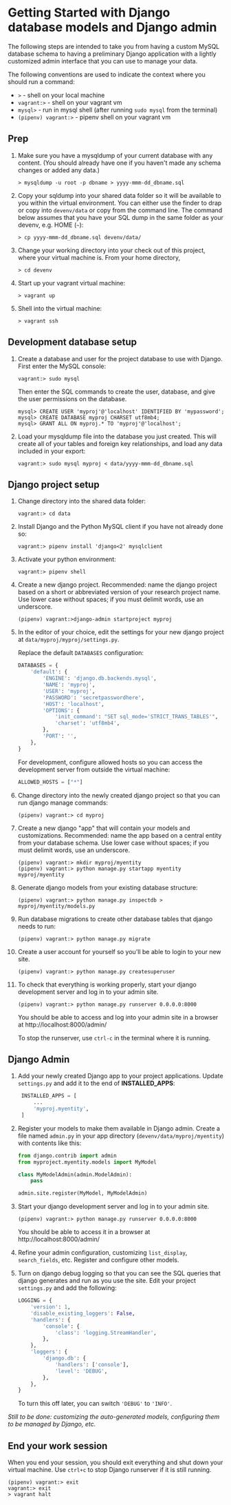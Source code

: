 # Getting Started with Django database models and Django admin

The following steps are intended to take you from having a custom
MySQL database schema to having a preliminary Django application
with a lightly customized admin interface that you can use to manage your
data.

The following conventions are used to indicate the context where you
should run a command:

 * `>` - shell on your local machine
 * `vagrant:>` - shell on your vagrant vm
 * `mysql>` - run in mysql shell (after running `sudo mysql` from the terminal)
 * `(pipenv) vagrant:>` - pipenv shell on your vagrant vm

## Prep

1. Make sure you have a mysqldump of your current database with any content.
  (You should already have one if you haven't made any schema changes or
  added any data.)

    `> mysqldump -u root -p dbname > yyyy-mmm-dd_dbname.sql`

2. Copy your sqldump into your shared data folder so it will be available
   to you within the virtual environment.  You can either use the finder
   to drap or copy into `devenv/data` or copy from the command line. The command
   below assumes that you have your SQL dump in the same folder as your devenv,
   e.g. HOME (`~`):

   `> cp yyyy-mmm-dd_dbname.sql devenv/data/`

3. Change your working directory into your check out of this project,
   where your virtual machine is.  From your home directory,

    `> cd devenv`

4. Start up your vagrant virtual machine:

    `> vagrant up`

5. Shell into the virtual machine:

    `> vagrant ssh`

## Development database setup

1. Create a database and user for the project database to use with Django.
   First enter the MySQL console:

   `vagrant:> sudo mysql`

   Then enter the SQL commands to create the user, database, and give
   the user permissions on the database.

    ```
    mysql> CREATE USER 'myproj'@'localhost' IDENTIFIED BY 'mypassword';
    mysql> CREATE DATABASE myproj CHARSET utf8mb4;
    mysql> GRANT ALL ON myproj.* TO 'myproj'@'localhost';
    ```

2. Load your mysqldump file into the database you just created.  This will
   create all of your tables and foreign key relationships, and load any
   data included in your export:

    `vagrant:> sudo mysql myproj < data/yyyy-mmm-dd_dbname.sql`

## Django project setup

1. Change directory into the shared data folder:

    `vagrant:> cd data`

2. Install Django and the Python MySQL client if you have not already done so:

    `vagrant:> pipenv install 'django<2' mysqlclient`

2. Activate your python environment:

    `vagrant:> pipenv shell`

4. Create a new django project.  Recommended: name the django project based
   on a short or abbreviated version of your research project name.
   Use lower case without spaces; if you must delimit words, use an underscore.

    `(pipenv) vagrant:>django-admin startproject myproj`

5. In the editor of your choice, edit the settings for your new django
    project at `data/myproj/myproj/settings.py`.

    Replace the default `DATABASES` configuration:

    ```python
    DATABASES = {
        'default': {
            'ENGINE': 'django.db.backends.mysql',
            'NAME': 'myproj',
            'USER': 'myproj',
            'PASSWORD': 'secretpasswordhere',
            'HOST': 'localhost',
            'OPTIONS': {
                'init_command': "SET sql_mode='STRICT_TRANS_TABLES'",
                'charset': 'utf8mb4',
            },
            'PORT': '',
        },
    }
    ```

    For development, configure allowed hosts so you can access
    the development server from outside the virtual machine:

    ```python
    ALLOWED_HOSTS = ["*"]
    ```

6. Change directory into the newly created django project so that you
    can run django manage commands:

    `(pipenv) vagrant:> cd myproj`

7. Create a new django "app" that will contain your models and
    customizations.  Recommended: name the app based on a central entity
    from your database schema.  Use lower case without spaces;
    if you must delimit words, use an underscore.

    ```
    (pipenv) vagrant:> mkdir myproj/myentity
    (pipenv) vagrant:> python manage.py startapp myentity myproj/myentity
    ```

8. Generate django models from your existing database structure:

    `(pipenv) vagrant:> python manage.py inspectdb > myproj/myentity/models.py`

9. Run database migrations to create other database tables that django
    needs to run:

    `(pipenv) vagrant:> python manage.py migrate`

10. Create a user account for yourself so you'll be able to login
    to your new site.

    `(pipenv) vagrant:> python manage.py createsuperuser`

11. To check that everything is working properly, start your django
    development server and log in to your admin site.

    `(pipenv) vagrant:> python manage.py runserver 0.0.0.0:8000`

    You should be able to access and log into your admin site in a
    browser at http://localhost:8000/admin/

    To stop the runserver, use `ctrl-c` in the terminal where it is
    running.

## Django Admin

1. Add your newly created Django app to your project applications.
   Update `settings.py` and add it to the end of **INSTALLED_APPS**:

   ```python
    INSTALLED_APPS = [
        ...
        'myproj.myentity',
    ]
    ```


2. Register your models to make them available in Django admin.  Create
    a file named `admin.py` in your app directory (`devenv/data/myproj/myentity`)
    with contents like this:

    ```python
    from django.contrib import admin
    from myproject.myentity.models import MyModel

    class MyModelAdmin(admin.ModelAdmin):
        pass

    admin.site.register(MyModel, MyModelAdmin)
    ```

3. Start your django development server and log in to your admin site.

    `(pipenv) vagrant:> python manage.py runserver 0.0.0.0:8000`

    You should be able to access it in a browser at http://localhost:8000/admin/

4. Refine your admin configuration, customizing `list_display`,
    `search_fields`, etc.  Register and configure other models.

5. Turn on django debug logging so that you can see the SQL queries
    that django generates and run as you use the site.  Edit your
    project `settings.py` and add the following:

    ```python
    LOGGING = {
        'version': 1,
        'disable_existing_loggers': False,
        'handlers': {
            'console': {
                'class': 'logging.StreamHandler',
            },
        },
        'loggers': {
            'django.db': {
                'handlers': ['console'],
                'level': 'DEBUG',
            },
        },
    }
    ```

    To turn this off later, you can switch `'DEBUG'` to `'INFO'`.


*Still to be done: customizing the auto-generated models, configuring
them to be managed by Django, etc.*


## End your work session

When you end your session, you should exit everything and shut down your
virtual machine.  Use `ctrl+c` to stop Django runserver if it is still
running.

 ```
 (pipenv) vagrant:> exit
 vagrant:> exit
 > vagrant halt
 ```
